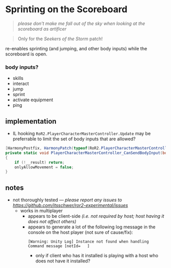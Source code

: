 # Sprinting on the Scoreboard
> *please don't make me fall out of the sky when looking at the scoreboard as artificer*

> Only for the *Seekers of the Storm* patch!

re-enables sprinting (and jumping, and other body inputs) while the scoreboard is open.

### body inputs?
- skills
- interact
- jump
- sprint
- activate equipment
- ping

## implementation
- IL hooking `RoR2.PlayerCharacterMasterController.Update` may be preferrable to limit the set of body inputs that are allowed?
```cs
[HarmonyPostfix, HarmonyPatch(typeof(RoR2.PlayerCharacterMasterController), nameof(RoR2.PlayerCharacterMasterController.CanSendBodyInput))]
private static void PlayerCharacterMasterController_CanSendBodyInput(bool __result, ref bool onlyAllowMovement)
{
    if (!__result) return;
    onlyAllowMovement = false;
}
```

## notes
- not thoroughly tested *— please report any issues to https://github.com/itsschwer/ror2-experimental/issues*
    - works in multiplayer
        - appears to be client-side *(i.e. not required by host; host having it does not affect others)*
        - appears to generate a lot of the following log message in the console on the host player (not sure of cause/fix):
            ```
            [Warning: Unity Log] Instance not found when handling Command message [netId=   ]
            ```
            - only if client who has it installed is playing with a host who does not have it installed?
